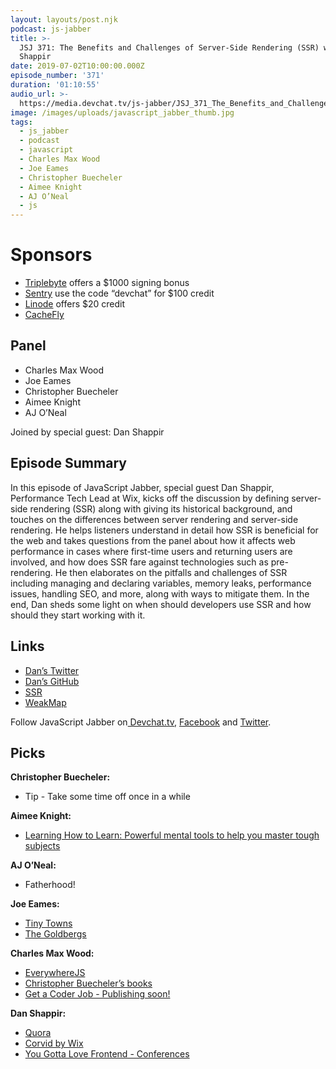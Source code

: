 ```yaml
---
layout: layouts/post.njk
podcast: js-jabber
title: >-
  JSJ 371: The Benefits and Challenges of Server-Side Rendering (SSR) with Dan
  Shappir
date: 2019-07-02T10:00:00.000Z
episode_number: '371'
duration: '01:10:55'
audio_url: >-
  https://media.devchat.tv/js-jabber/JSJ_371_The_Benefits_and_Challenges_of_Server-Side_Rendering_SSR_with_Dan_Shappir.mp3
image: /images/uploads/javascript_jabber_thumb.jpg
tags:
  - js_jabber
  - podcast
  - javascript
  - Charles Max Wood
  - Joe Eames
  - Christopher Buecheler
  - Aimee Knight
  - AJ O’Neal
  - js
---
```

# Sponsors

* [Triplebyte](https://triplebyte.com/jsjabber) offers a $1000 signing bonus
* [Sentry](https://sentry.io/welcome/) use the code “devchat” for $100 credit
* [Linode](https://promo.linode.com/javascriptjabber/) offers $20 credit 
* [CacheFly
  ](https://www.cachefly.com/)

## Panel

* Charles Max Wood
* Joe Eames
* Christopher Buecheler
* Aimee Knight
* AJ O’Neal

Joined by special guest: Dan Shappir

## Episode Summary

In this episode of JavaScript Jabber, special guest Dan Shappir, Performance Tech Lead at Wix, kicks off the discussion by defining server-side rendering (SSR) along with giving its historical background, and touches on the differences between server rendering and server-side rendering. He helps listeners understand in detail how SSR is beneficial for the web and takes questions from the panel about how it affects web performance in cases where first-time users and returning users are involved, and how does SSR fare against technologies such as pre-rendering. He then elaborates on the pitfalls and challenges of SSR including managing and declaring variables, memory leaks, performance issues, handling SEO, and more, along with ways to mitigate them.                                                  In the end, Dan sheds some light on when should developers use SSR and how should they start working with it.

## Links

* [Dan’s Twitter](https://twitter.com/DanShappir?ref_src=twsrc%5Egoogle%7Ctwcamp%5Eserp%7Ctwgr%5Eauthor)
* [Dan’s GitHub](https://github.com/DanShappir)
* [SSR](https://vuejs.org/v2/guide/ssr.html)
* [WeakMap](https://developer.mozilla.org/en-US/docs/Web/JavaScript/Reference/Global_Objects/WeakMap)

Follow JavaScript Jabber on[ Devchat.tv](https://devchat.tv/js-jabber/), [Facebook](https://www.facebook.com/javascriptjabber) and [Twitter](https://twitter.com/JSJabber).

## Picks

**Christopher Buecheler:**

* Tip - Take some time off once in a while

**Aimee Knight:**

* [Learning How to Learn: Powerful mental tools to help you master tough subjects
  ](https://www.coursera.org/learn/learning-how-to-learn)

**AJ O’Neal:**

* Fatherhood!

**Joe Eames:**

* [Tiny Towns](https://boardgamegeek.com/boardgame/265736/tiny-towns)
* [The Goldbergs
  ](https://www.imdb.com/title/tt2712740/)

**Charles Max Wood:**

* [EverywhereJS](https://keepcurrentacademy.com/everywherejs/)
* [Christopher Buecheler’s books](https://www.amazon.com/Christopher-Buecheler/e/B004KA4MLE/ref=as_li_ss_tl?ref=sr_ntt_srch_lnk_1&qid=1559065375&sr=8-1&linkCode=sl2&tag=devchattv-20&linkId=788aa3909b6b80453b7d3f84bcba0937&language=en_US)
* [Get a Coder Job - Publishing soon!
  ](https://leanpub.com/backdoor)

**Dan Shappir:**

* [Quora](https://www.quora.com/)
* [Corvid by Wix](https://www.wix.com/corvid)
* [You Gotta Love Frontend - Conferences
  ](https://www.yglfconf.com/)
